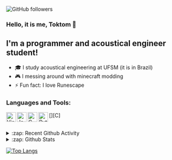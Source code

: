 ![GitHub followers](https://img.shields.io/github/followers/Toktom?style=social)

### Hello, it is me, Toktom 👋

## I'm a programmer and acoustical engineer student!

- 🎓 I study acoustical engineering at UFSM (it is in Brazil)
- 🎮 I messing around with minecraft modding
- ⚡ Fun fact: I love Runescape

### Languages and Tools:

[<img align="left" alt="Visual Studio Code" width="26px" src="https://img.shields.io/badge/Visual_Studio_Code-0078D4?style=for-the-badge&logo=visual%20studio%20code&logoColor=white"/>][vscode]
[<img align="left" alt="Java" width="26px" src="https://img.shields.io/badge/Java-ED8B00?style=for-the-badge&logo=java&logoColor=white"/>][java]
[<img align="left" alt="C" width="26px" src="https://img.shields.io/badge/C-00599C?style=for-the-badge&logo=c&logoColor=white"/>][C]
[<img align="left" alt="Python" width="26px" src="https://img.shields.io/badge/Python-3776AB?style=for-the-badge&logo=python&logoColor=white"/>][python]

<br/>

<details>
    <summary>:zap: Recent Github Activity</summary>
<!--START_SECTION:activity-->
<!--END_SECTION:activity-->
</details>

<details>
    <summary>:zap: Github Stats</summary>
    <img align="left" alt="Toktom's GitHub Stats" src="https://github-readme-stats-hwa9vez0v.vercel.app/api?username=Toktom&show_icons=true&hide_border=true&theme=dark"/>
</details>

[![Top Langs](https://github-readme-stats.vercel.app/api/top-langs/?username=Toktom&layout=compact&theme=dark)](https://github.com/anuraghazra/github-readme-stats)

[vscode]: https://code.visualstudio.com
[java]: https://www.java.com

[python]: https://www.python.org
